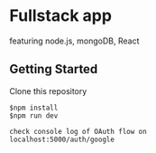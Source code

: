 # Fullstack app 
featuring node.js, mongoDB, React

## Getting Started
Clone this repository 
```
$npm install 
$npm run dev

check console log of OAuth flow on
localhost:5000/auth/google

```